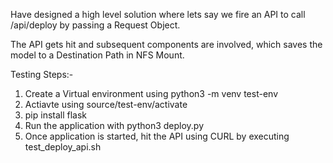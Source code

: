Have designed a high level  solution where lets say we fire an API to call /api/deploy 
by passing a Request Object.

The API gets hit and subsequent components are involved, which saves the model to a Destination Path in NFS Mount.



Testing Steps:-

1) Create a Virtual environment using python3 -m venv test-env
2) Actiavte using source/test-env/activate
3) pip install flask
4) Run the application with python3 deploy.py
5) Once application is started, hit the API using CURL by executing test_deploy_api.sh


